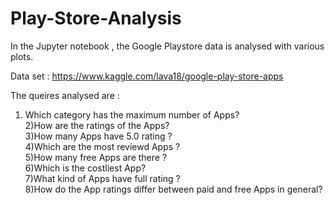 # Play-Store-Analysis

In the Jupyter notebook , the Google Playstore data is analysed with various plots.

Data set : https://www.kaggle.com/lava18/google-play-store-apps
         
The queires analysed are :
1) Which category has the maximum number of Apps?<br/>
2)How are the ratings of the Apps?<br/>
3)How many Apps have 5.0 rating ?<br/>
4)Which are the most reviewd Apps ?<br/>
5)How many free Apps are there ?<br/>
6)Which is the costliest App?<br/>
7)What kind of Apps have full rating ?<br/>
8)How do the App ratings differ between paid and free Apps in general?
